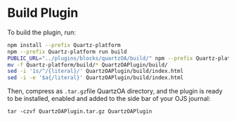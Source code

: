 # Build Plugin

To build the plugin, run:

``` bash
npm install --prefix Quartz-platform
npm --prefix Quartz-platform run build
PUBLIC_URL="../plugins/blocks/quartzOA/build/" npm --prefix Quartz-platform run build
mv -f Quartz-platform/build/* QuartzOAPlugin/build/
sed -i '1s/^/{literal}/' QuartzOAPlugin/build/index.html
sed -i -e '$a{/literal}' QuartzOAPlugin/build/index.html
```

Then, compress as `.tar.gz`file QuartzOA directory, and the plugin is ready to be installed, enabled and added to the side bar of your OJS journal:

```
tar -czvf QuartzOAPlugin.tar.gz QuartzOAPlugin
```

